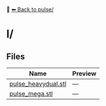 📁 [⬅ Back to pulse/](../README.md)

# l/

## Files

| Name | Preview |
|------|---------|
| [pulse_heavydual.stl](./pulse_heavydual.stl) | — |
| [pulse_mega.stl](./pulse_mega.stl) | — |